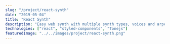 ```yaml
---
slug: "/project/react-synth"
date: "2019-05-04"
title: "React Synth"
description: "Easy web synth with multiple synth types, voices and arpeggiator using React and Tone.js"
technologies: ["react", "styled-components", "Tonejs"]
featuredImage: "../../images/project/react-synth.png"
---
```

